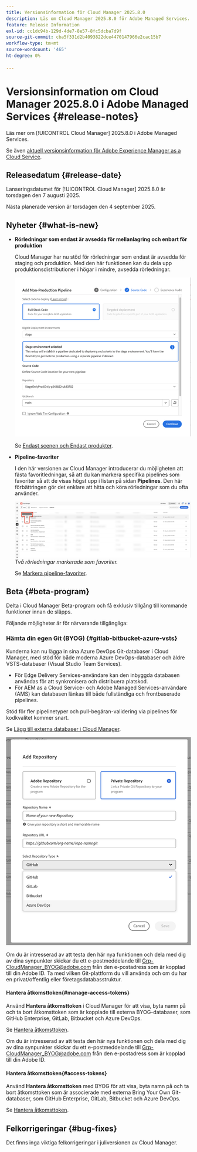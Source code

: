 ```yaml
---
title: Versionsinformation för Cloud Manager 2025.8.0
description: Läs om Cloud Manager 2025.8.0 för Adobe Managed Services.
feature: Release Information
exl-id: cc1dc94b-129d-4de7-8e57-8fc5dcba7d9f
source-git-commit: cba5f331d2b4093822dce4470147966e2cac15b7
workflow-type: tm+mt
source-wordcount: '465'
ht-degree: 0%

---
```


# Versionsinformation om Cloud Manager 2025.8.0 i Adobe Managed Services {#release-notes}

<!-- RELEASE WIKI  https://wiki.corp.adobe.com/display/DMSArchitecture/Cloud+Manager+2025.04.0+Release -->

Läs mer om [!UICONTROL Cloud Manager] 2025.8.0 i Adobe Managed Services.

Se även [aktuell versionsinformation för Adobe Experience Manager as a Cloud Service](https://experienceleague.adobe.com/sv/docs/experience-manager-cloud-service/content/release-notes/home).

## Releasedatum {#release-date}

Lanseringsdatumet för [!UICONTROL Cloud Manager] 2025.8.0 är torsdagen den 7 augusti 2025.

<!-- There are no significant new features or bug fixes in the May Cloud Manager release. -->

Nästa planerade version är torsdagen den 4 september 2025.

<!-- SAVE FOR FUTURE POSSIBLE USE There are no significant new features or bug fixes in the May Cloud Manager release. -->


## Nyheter {#what-is-new}



* **Rörledningar som endast är avsedda för mellanlagring och enbart för produktion**

  Cloud Manager har nu stöd för rörledningar som endast är avsedda för staging och produktion. Med den här funktionen kan du dela upp produktionsdistributioner i högar i mindre, avsedda rörledningar. <!-- This feature went into GA from Private beta in the June 5, 2025 CM release -->

  ![Lägg till en icke-produktionsförloppsdialogruta med alternativknappen Full Stack Code markerad och scenmiljön markerad](/help/release-notes/assets/add-non-production-pipeline.png)

  Se [Endast scenen och Endast produkter](/help/using/stage-prod-only.md).

* **Pipeline-favoriter**

  I den här versionen av Cloud Manager introducerar du möjligheten att fästa favoritledningar, så att du kan markera specifika pipelines som favoriter så att de visas högst upp i listan på sidan **Pipelines**. Den här förbättringen gör det enklare att hitta och köra rörledningar som du ofta använder. <!-- CMGR-68293 -->

  ![Rörledningar markerade som favoriter](/help/release-notes/assets/pipeline-favorites.png) *Två rörledningar markerade som favoriter.*

  Se [Markera pipeline-favoriter](/help/using/managing-pipelines.md#pipeline-favorites).


## Beta {#beta-program}

Delta i Cloud Manager Beta-program och få exklusiv tillgång till kommande funktioner innan de släpps.

Följande möjligheter är för närvarande tillgängliga:


### Hämta din egen Git (BYOG) {#gitlab-bitbucket-azure-vsts}

<!-- BOTH CS & AMS -->

Kunderna kan nu lägga in sina Azure DevOps Git-databaser i Cloud Manager, med stöd för både moderna Azure DevOps-databaser och äldre VSTS-databaser (Visual Studio Team Services).

* För Edge Delivery Services-användare kan den inbyggda databasen användas för att synkronisera och distribuera platskod.
* För AEM as a Cloud Service- och Adobe Managed Services-användare (AMS) kan databasen länkas till både fullständiga och frontbaserade pipelines.

Stöd för fler pipelinetyper och pull-begäran-validering via pipelines för kodkvalitet kommer snart.

Se [Lägg till externa databaser i Cloud Manager](/help/managing-code/external-repositories.md).

![Dialogrutan Lägg till databas](/help/release-notes/assets/azure-repo.png)

Om du är intresserad av att testa den här nya funktionen och dela med dig av dina synpunkter skickar du ett e-postmeddelande till [Grp-CloudManager_BYOG@adobe.com](mailto:grp-cloudmanager_byog@adobe.com) från den e-postadress som är kopplad till din Adobe ID. Ta med vilken Git-plattform du vill använda och om du har en privat/offentlig eller företagsdatabasstruktur.

#### Hantera åtkomsttoken{#manage-access-tokens}

Använd **Hantera åtkomsttoken** i Cloud Manager för att visa, byta namn på och ta bort åtkomsttoken som är kopplade till externa BYOG-databaser, som GitHub Enterprise, GitLab, Bitbucket och Azure DevOps.

Se [Hantera åtkomsttoken](/help/managing-code/manage-access-tokens.md).

Om du är intresserad av att testa den här nya funktionen och dela med dig av dina synpunkter skickar du ett e-postmeddelande till [Grp-CloudManager_BYOG@adobe.com](mailto:grp-cloudmanager_byog@adobe.com) från den e-postadress som är kopplad till din Adobe ID.

#### Hantera åtkomsttoken{#access-tokens}

Använd **Hantera åtkomsttoken** med BYOG för att visa, byta namn på och ta bort åtkomsttoken som är associerade med externa Bring Your Own Git-databaser, som GitHub Enterprise, GitLab, Bitbucket och Azure DevOps.

Se [Hantera åtkomsttoken](/help/managing-code/manage-access-tokens.md).

<!-- If you are interested in testing this new feature and sharing your feedback, send an email to [Grp-CloudManager_BYOG@adobe.com](mailto:Grp-CloudManager_BYOG@adobe.com) from your email address associated with your Adobe ID. Be sure to include which Git platform you want to use and whether you are on a private/public or enterprise repository structure. -->


## Felkorrigeringar {#bug-fixes}

Det finns inga viktiga felkorrigeringar i juliversionen av Cloud Manager.

<!--
Known Issues {#known-issues}

* A -->

